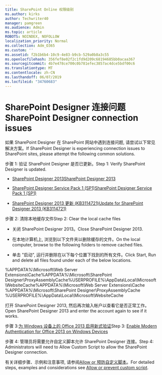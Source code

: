 ```yaml
---
title: SharePoint Online 权限级别
ms.author: kirks
author: Techwriter40
manager: pamgreen
ms.audience: Admin
ms.topic: article
ROBOTS: NOINDEX, NOFOLLOW
localization_priority: Normal
ms.collection: Adm_O365
ms.custom: ''
ms.assetid: f2b1b6b4-10c9-4e83-b9cb-529a0b8a3c55
ms.openlocfilehash: 356fef8e02f2c1fd9d209c68194685bb0acaa367
ms.sourcegitcommit: 4b7e478ce700c0b781efec3857ac4dce5bdf00c6
ms.translationtype: MT
ms.contentlocale: zh-CN
ms.lasthandoff: 06/07/2019
ms.locfileid: "34760683"
---
```

# <a name="sharepoint-designer-connection-issues"></a><span data-ttu-id="f6900-102">SharePoint Designer 连接问题</span><span class="sxs-lookup"><span data-stu-id="f6900-102">SharePoint Designer connection issues</span></span> 

<span data-ttu-id="f6900-103">如果 SharePoint Designer 在 SharePoint 网站中遇到连接问题, 请尝试以下常见解决方案。</span><span class="sxs-lookup"><span data-stu-id="f6900-103">If SharePoint Designer is experiencing connection issues to SharePoint sites, please attempt the following common solutions.</span></span>

<span data-ttu-id="f6900-104">步骤 1: 验证 SharePoint Designer 是否已更新。</span><span class="sxs-lookup"><span data-stu-id="f6900-104">Step 1: Verify SharePoint Designer is updated.</span></span>

- [<span data-ttu-id="f6900-105">SharePoint Designer 2013</span><span class="sxs-lookup"><span data-stu-id="f6900-105">SharePoint Designer 2013</span></span>](https://www.microsoft.com/download/details.aspx?id=35491)

- [<span data-ttu-id="f6900-106">SharePoint Designer Service Pack 1 (SP1)</span><span class="sxs-lookup"><span data-stu-id="f6900-106">SharePoint Designer Service Pack 1 (SP1)</span></span>](https://support.microsoft.com/help/2817441/description-of-microsoft-sharepoint-designer-2013-service-pack-1-sp1)

- [<span data-ttu-id="f6900-107">SharePoint Designer 2013 更新 (KB3114721)</span><span class="sxs-lookup"><span data-stu-id="f6900-107">Update for SharePoint Designer 2013 (KB3114721)</span></span>](https://support.microsoft.com/help/3114721/august-2-2016-update-for-sharepoint-designer-2013-kb3114721)

<span data-ttu-id="f6900-108">步骤 2: 清除本地缓存文件</span><span class="sxs-lookup"><span data-stu-id="f6900-108">Step 2: Clear the local cache files</span></span>

- <span data-ttu-id="f6900-109">关闭 SharePoint Designer 2013。</span><span class="sxs-lookup"><span data-stu-id="f6900-109">Close SharePoint Designer 2013.</span></span>

- <span data-ttu-id="f6900-110">在本地计算机上, 浏览到以下文件夹以删除缓存的文件。</span><span class="sxs-lookup"><span data-stu-id="f6900-110">On the local computer, browse to the following folders to remove cached files.</span></span>

- <span data-ttu-id="f6900-111">单击 "启动", 运行并删除在以下每个位置下找到的所有文件。</span><span class="sxs-lookup"><span data-stu-id="f6900-111">Click Start, Run and delete all files found under each of the below locations.</span></span>

<span data-ttu-id="f6900-112">%APPDATA%\Microsoft\Web Server Extensions\Cache%APPDATA%\Microsoft\SharePoint Designer\ProxyAssemblyCache%USERPROFILE%\AppData\Local\Microsoft\WebsiteCache</span><span class="sxs-lookup"><span data-stu-id="f6900-112">%APPDATA%\Microsoft\Web Server Extensions\Cache %APPDATA%\Microsoft\SharePoint Designer\ProxyAssemblyCache %USERPROFILE%\AppData\Local\Microsoft\WebsiteCache</span></span>

<span data-ttu-id="f6900-113">打开 SharePoint Designer 2013, 然后再次输入帐户以查看它是否正常工作。</span><span class="sxs-lookup"><span data-stu-id="f6900-113">Open SharePoint Designer 2013 and enter the account again to see if it works.</span></span>

<span data-ttu-id="f6900-114">步骤 3:[为 Windows 设备上的 Office 2013 启用新式验证](https://docs.microsoft.com/office365/admin/security-and-compliance/enable-modern-authentication?redirectSourcePath=/article/Enable-Modern-Authentication-for-Office-2013-on-Windows-devices-7dc1c01a-090f-4971-9677-f1b192d6c910&view=o365-worldwide)</span><span class="sxs-lookup"><span data-stu-id="f6900-114">Step 3: [Enable Modern Authentication for Office 2013 on Windows Devices](https://docs.microsoft.com/office365/admin/security-and-compliance/enable-modern-authentication?redirectSourcePath=/article/Enable-Modern-Authentication-for-Office-2013-on-Windows-devices-7dc1c01a-090f-4971-9677-f1b192d6c910&view=o365-worldwide)</span></span>

<span data-ttu-id="f6900-115">步骤 4: 管理员将需要允许自定义脚本允许 SharePoint Designer 连接。</span><span class="sxs-lookup"><span data-stu-id="f6900-115">Step 4: Administrators will need to Allow Custom Script to allow the SharePoint Designer connection.</span></span>

<span data-ttu-id="f6900-116">有关详细步骤、示例和注意事项, 请参阅[Allow or 预防自定义脚本](https://docs.microsoft.com/sharepoint/allow-or-prevent-custom-script)。</span><span class="sxs-lookup"><span data-stu-id="f6900-116">For detailed steps, examples and considerations see [Allow or prevent custom script](https://docs.microsoft.com/sharepoint/allow-or-prevent-custom-script).</span></span>


